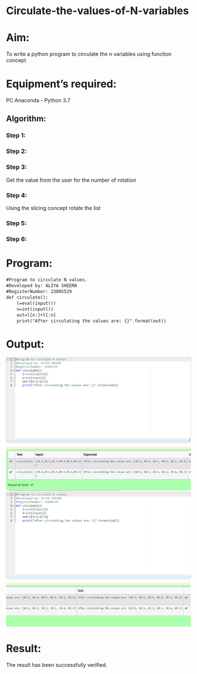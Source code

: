 # Circulate-the-values-of-N-variables
# Aim:
To write a python program to circulate the n variables using function concept
# Equipment’s required:
PC
Anaconda - Python 3.7
## Algorithm: 
### Step 1: 
### Step 2: 
### Step 3: 
Get the value from the user for the number of rotation
### Step 4: 
Using the slicing concept rotate the list

### Step 5: 
### Step 6: 
# Program:
``````
#Program to circulate N values.
#Developed by: ALIYA SHEEMA
#RegisterNumber: 23005529
def circulate():
    l=eval(input())
    n=int(input())
    out=l[n:]+l[:n]
    print("After circulating the values are: {}".format(out))
``````
# Output:
![Alt text](<Screenshot 2023-10-26 084707.png>)
![Alt text](<Screenshot 2023-10-26 085011.png>)

# Result:
The result has been successfully verified.
